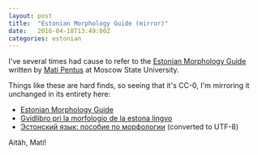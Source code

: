 ```yaml
---
layout: post
title:  "Estonian Morphology Guide (mirror)"
date:   2016-04-18T13:49:00Z
categories: estonian
---
```


I've several times had cause to refer to the [Estonian Morphology
Guide](http://lpcs.math.msu.su/~pentus/etmorf.htm) written by [Mati
Pentus](http://lpcs.math.msu.su/~pentus/) at Moscow State University.

Things like these are hard finds, so seeing that it's CC-0, I'm mirroring it unchanged in its entirety here:

* [Estonian Morphology Guide](/ee/etmorf.htm)
* [Gvidlibro pri la morfologio de la estona lingvo](/ee/etmorfeo.htm)
* [Эстонский язык: пособие по морфологии](/ee/etmorfw.htm) (converted to UTF-8)

Aitäh, Mati!
